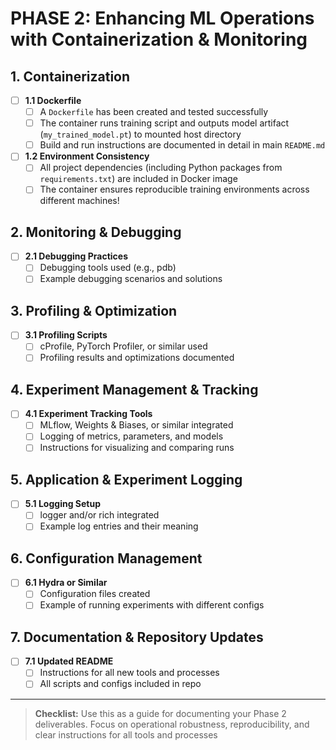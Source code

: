 # PHASE 2: Enhancing ML Operations with Containerization & Monitoring

## 1. Containerization
- [ ] **1.1 Dockerfile**
  - [ ] A `Dockerfile` has been created and tested successfully
  - [ ] The container runs training script and outputs model artifact (`my_trained_model.pt`) to mounted host directory
  - [ ] Build and run instructions are documented in detail in main `README.md`
- [ ] **1.2 Environment Consistency**
  - [ ] All project dependencies (including Python packages from `requirements.txt`) are included in Docker image
  - [ ] The container ensures reproducible training environments across different machines!

## 2. Monitoring & Debugging

- [ ] **2.1 Debugging Practices**
  - [ ] Debugging tools used (e.g., pdb)
  - [ ] Example debugging scenarios and solutions

## 3. Profiling & Optimization
- [ ] **3.1 Profiling Scripts**
  - [ ] cProfile, PyTorch Profiler, or similar used
  - [ ] Profiling results and optimizations documented

## 4. Experiment Management & Tracking
- [ ] **4.1 Experiment Tracking Tools**
  - [ ] MLflow, Weights & Biases, or similar integrated
  - [ ] Logging of metrics, parameters, and models
  - [ ] Instructions for visualizing and comparing runs

## 5. Application & Experiment Logging
- [ ] **5.1 Logging Setup**
  - [ ] logger and/or rich integrated
  - [ ] Example log entries and their meaning

## 6. Configuration Management
- [ ] **6.1 Hydra or Similar**
  - [ ] Configuration files created
  - [ ] Example of running experiments with different configs

## 7. Documentation & Repository Updates
- [ ] **7.1 Updated README**
  - [ ] Instructions for all new tools and processes
  - [ ] All scripts and configs included in repo

---

> **Checklist:** Use this as a guide for documenting your Phase 2 deliverables. Focus on operational robustness, reproducibility, and clear instructions for all tools and processes